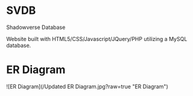 # SVDB
Shadowverse Database

Website built with HTML5/CSS/Javascript/JQuery/PHP utilizing a MySQL database.

# ER Diagram

![ER Diagram](/Updated ER Diagram.jpg?raw=true "ER Diagram")
